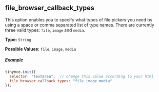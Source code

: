## file_browser_callback_types

This option enables you to specify what types of file pickers you need by using a space or comma separated list of type names. There are currently three valid types: `file`, `image` and `media`.

**Type:** `String`

**Possible Values:** `file`, `image`, `media`

##### Example

```js
tinymce.init({
  selector: "textarea",  // change this value according to your html
  file_browser_callback_types: "file image media"
});
```
